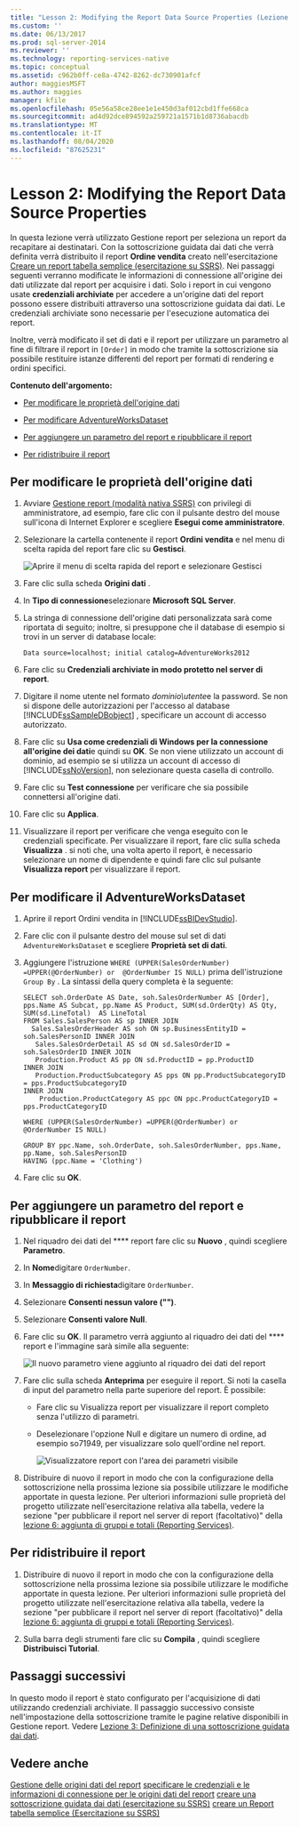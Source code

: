 ```yaml
---
title: "Lesson 2: Modifying the Report Data Source Properties (Lezione 2: Modifica delle proprietà dell'origine dati del report) | Microsoft Docs"
ms.custom: ''
ms.date: 06/13/2017
ms.prod: sql-server-2014
ms.reviewer: ''
ms.technology: reporting-services-native
ms.topic: conceptual
ms.assetid: c962b0ff-ce8a-4742-8262-dc730901afcf
author: maggiesMSFT
ms.author: maggies
manager: kfile
ms.openlocfilehash: 05e56a58ce28ee1e1e450d3af012cbd1ffe668ca
ms.sourcegitcommit: ad4d92dce894592a259721a1571b1d8736abacdb
ms.translationtype: MT
ms.contentlocale: it-IT
ms.lasthandoff: 08/04/2020
ms.locfileid: "87625231"
---
```

# <a name="lesson-2-modifying-the-report-data-source-properties"></a>Lesson 2: Modifying the Report Data Source Properties
  In questa lezione verrà utilizzato Gestione report per seleziona un report da recapitare ai destinatari. Con la sottoscrizione guidata dai dati che verrà definita verrà distribuito il report **Ordine vendita** creato nell'esercitazione [Creare un report tabella semplice &#40;esercitazione su SSRS&#41;](../reporting-services/create-a-basic-table-report-ssrs-tutorial.md). Nei passaggi seguenti verranno modificate le informazioni di connessione all'origine dei dati utilizzate dal report per acquisire i dati. Solo i report in cui vengono usate **credenziali archiviate** per accedere a un'origine dati del report possono essere distribuiti attraverso una sottoscrizione guidata dai dati. Le credenziali archiviate sono necessarie per l'esecuzione automatica dei report.

 Inoltre, verrà modificato il set di dati e il report per utilizzare un parametro al fine di filtrare il report in `[Order]` in modo che tramite la sottoscrizione sia possibile restituire istanze differenti del report per formati di rendering e ordini specifici.

 **Contenuto dell'argomento:**

-   [Per modificare le proprietà dell'origine dati](#bkmk_modify_datasource)

-   [Per modificare AdventureWorksDataset](#bkmk_modify_dataset)

-   [Per aggiungere un parametro del report e ripubblicare il report](#bkmk_add_reportparameter)

-   [Per ridistribuire il report](#bkmk_redeploy)

##  <a name="to-modify-the-data-source-properties"></a><a name="bkmk_modify_datasource"></a>Per modificare le proprietà dell'origine dati

1.  Avviare [Gestione report &#40;modalità nativa SSRS&#41;](../../2014/reporting-services/report-manager-ssrs-native-mode.md) con privilegi di amministratore, ad esempio, fare clic con il pulsante destro del mouse sull'icona di Internet Explorer e scegliere **Esegui come amministratore**.

2.  Selezionare la cartella contenente il report **Ordini vendita** e nel menu di scelta rapida del report fare clic su **Gestisci**.

     ![Aprire il menu di scelta rapida del report e selezionare Gestisci](../../2014/tutorials/media/ssrs-tutorial-datadriven-manage-report.gif "Aprire il menu di scelta rapida del report e selezionare Gestisci")

3.  Fare clic sulla scheda **Origini dati** .

4.  In **Tipo di connessione**selezionare **Microsoft SQL Server**.

5.  La stringa di connessione dell'origine dati personalizzata sarà come riportata di seguito; inoltre, si presuppone che il database di esempio si trovi in un server di database locale:

    ```
    Data source=localhost; initial catalog=AdventureWorks2012
    ```

6.  Fare clic su **Credenziali archiviate in modo protetto nel server di report**.

7.  Digitare il nome utente nel formato *dominio\utente*e la password. Se non si dispone delle autorizzazioni per l'accesso al database [!INCLUDE[ssSampleDBobject](../includes/sssampledbobject-md.md)] , specificare un account di accesso autorizzato.

8.  Fare clic su **Usa come credenziali di Windows per la connessione all'origine dei dati**e quindi su **OK**. Se non viene utilizzato un account di dominio, ad esempio se si utilizza un account di accesso di [!INCLUDE[ssNoVersion](../includes/ssnoversion-md.md)], non selezionare questa casella di controllo.

9. Fare clic su **Test connessione** per verificare che sia possibile connettersi all'origine dati.

10. Fare clic su **Applica**.

11. Visualizzare il report per verificare che venga eseguito con le credenziali specificate. Per visualizzare il report, fare clic sulla scheda **Visualizza** . si noti che, una volta aperto il report, è necessario selezionare un nome di dipendente e quindi fare clic sul pulsante **Visualizza report** per visualizzare il report.

##  <a name="to-modify-the-adventureworksdataset"></a><a name="bkmk_modify_dataset"></a>Per modificare il AdventureWorksDataset

1.  Aprire il report Ordini vendita in [!INCLUDE[ssBIDevStudio](../includes/ssbidevstudio-md.md)].

2.  Fare clic con il pulsante destro del mouse sul set di dati `AdventureWorksDataset` e scegliere **Proprietà set di dati**.

3.  Aggiungere l'istruzione `WHERE (UPPER(SalesOrderNumber) =UPPER(@OrderNumber) or  @OrderNumber IS NULL)` prima dell'istruzione `Group By` . La sintassi della query completa è la seguente:

    ```
    SELECT soh.OrderDate AS Date, soh.SalesOrderNumber AS [Order], pps.Name AS Subcat, pp.Name AS Product, SUM(sd.OrderQty) AS Qty, SUM(sd.LineTotal)  AS LineTotal
    FROM Sales.SalesPerson AS sp INNER JOIN
      Sales.SalesOrderHeader AS soh ON sp.BusinessEntityID = soh.SalesPersonID INNER JOIN
       Sales.SalesOrderDetail AS sd ON sd.SalesOrderID = soh.SalesOrderID INNER JOIN
       Production.Product AS pp ON sd.ProductID = pp.ProductID
    INNER JOIN
       Production.ProductSubcategory AS pps ON pp.ProductSubcategoryID = pps.ProductSubcategoryID 
    INNER JOIN
        Production.ProductCategory AS ppc ON ppc.ProductCategoryID = pps.ProductCategoryID

    WHERE (UPPER(SalesOrderNumber) =UPPER(@OrderNumber) or  @OrderNumber IS NULL)

    GROUP BY ppc.Name, soh.OrderDate, soh.SalesOrderNumber, pps.Name, pp.Name, soh.SalesPersonID
    HAVING (ppc.Name = 'Clothing')
    ```

4.  Fare clic su **OK**.

##  <a name="to-add-a-report-parameter-and-republish-the-report"></a><a name="bkmk_add_reportparameter"></a>Per aggiungere un parametro del report e ripubblicare il report

1.  Nel riquadro dei dati del **** report fare clic su **Nuovo** , quindi scegliere **Parametro**.

2.  In **Nome**digitare `OrderNumber`.

3.  In **Messaggio di richiesta**digitare `OrderNumber`.

4.  Selezionare **Consenti nessun valore ("")**.

5.  Selezionare **Consenti valore Null**.

6.  Fare clic su **OK**. Il parametro verrà aggiunto al riquadro dei dati del **** report e l'immagine sarà simile alla seguente:

     ![Il nuovo parametro viene aggiunto al riquadro dei dati del report](../../2014/tutorials/media/ssrs-tutorial-datadriven-parameter.gif "Il nuovo parametro viene aggiunto al riquadro dei dati del report")

7.  Fare clic sulla scheda **Anteprima** per eseguire il report. Si noti la casella di input del parametro nella parte superiore del report. È possibile:

    -   Fare clic su Visualizza report per visualizzare il report completo senza l'utilizzo di parametri.

    -   Deselezionare l'opzione Null e digitare un numero di ordine, ad esempio so71949, per visualizzare solo quell'ordine nel report.

         ![Visualizzatore report con l'area dei parametri visibile](../../2014/tutorials/media/ssrs-tutorial-datadriven-reportviewer-parameter.gif "Visualizzatore report con l'area dei parametri visibile")

8.  Distribuire di nuovo il report in modo che con la configurazione della sottoscrizione nella prossima lezione sia possibile utilizzare le modifiche apportate in questa lezione. Per ulteriori informazioni sulle proprietà del progetto utilizzate nell'esercitazione relativa alla tabella, vedere la sezione "per pubblicare il report nel server di report (facoltativo)" della [lezione 6: aggiunta di gruppi e totali &#40;Reporting Services&#41;](../reporting-services/lesson-6-adding-grouping-and-totals-reporting-services.md).

##  <a name="to-re-deploy-the-report"></a><a name="bkmk_redeploy"></a>Per ridistribuire il report

1.  Distribuire di nuovo il report in modo che con la configurazione della sottoscrizione nella prossima lezione sia possibile utilizzare le modifiche apportate in questa lezione. Per ulteriori informazioni sulle proprietà del progetto utilizzate nell'esercitazione relativa alla tabella, vedere la sezione "per pubblicare il report nel server di report (facoltativo)" della [lezione 6: aggiunta di gruppi e totali &#40;Reporting Services&#41;](../reporting-services/lesson-6-adding-grouping-and-totals-reporting-services.md).

2.  Sulla barra degli strumenti fare clic su **Compila** , quindi scegliere **Distribuisci Tutorial**.

## <a name="next-steps"></a>Passaggi successivi
 In questo modo il report è stato configurato per l'acquisizione di dati utilizzando credenziali archiviate. Il passaggio successivo consiste nell'impostazione della sottoscrizione tramite le pagine relative disponibili in Gestione report. Vedere [Lezione 3: Definizione di una sottoscrizione guidata dai dati](../reporting-services/lesson-3-defining-a-data-driven-subscription.md).

## <a name="see-also"></a>Vedere anche
 [Gestione delle origini dati del report](report-data/manage-report-data-sources.md) [specificare le credenziali e le informazioni di connessione per le origini dati del report](report-data/specify-credential-and-connection-information-for-report-data-sources.md) [creare una sottoscrizione guidata dai dati &#40;esercitazione su SSRS&#41;](../reporting-services/create-a-data-driven-subscription-ssrs-tutorial.md) [creare un Report tabella semplice &#40;Esercitazione su SSRS&#41;](../reporting-services/create-a-basic-table-report-ssrs-tutorial.md)


